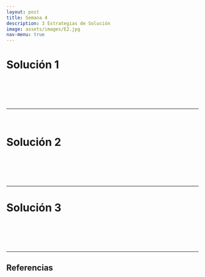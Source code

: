```yaml
---
layout: post
title: Semana 4
description: 3 Estrategias de Solución
image: assets/images/E2.jpg
nav-menu: true
---
```


<h1>Solución 1</h1><br>
<p></p><br><br>
<hr><br>
<h1>Solución 2</h1><br>
<p></p><br><br>
<hr>
<h1>Solución 3</h1><br>
<p></p><br><br>
<hr>
<h2>Referencias</h2>
<p></p>
